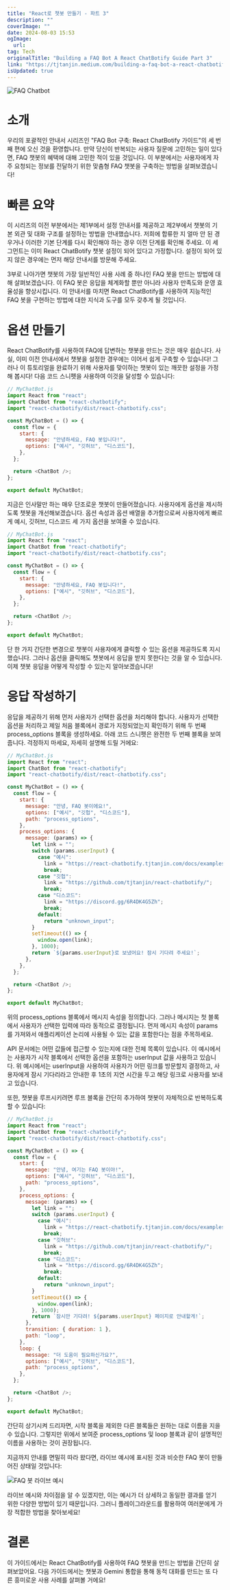 ```yaml
---
title: "React로 챗봇 만들기 - 파트 3"
description: ""
coverImage: ""
date: 2024-08-03 15:53
ogImage:
  url:
tag: Tech
originalTitle: "Building a FAQ Bot A React ChatBotify Guide Part 3"
link: "https://tjtanjin.medium.com/building-a-faq-bot-a-react-chatbotify-guide-part-3-7ce13d09933e"
isUpdated: true
---
```


![FAQ Chatbot](</assets/img/Building-a-FAQ-Bot:-A-React-ChatBotify-Guide-(Part-3)_0.png>)

# 소개

우리의 포괄적인 안내서 시리즈인 "FAQ Bot 구축: React ChatBotify 가이드"의 세 번째 편에 오신 것을 환영합니다. 만약 당신이 반복되는 사용자 질문에 고민하는 일이 있다면, FAQ 챗봇의 혜택에 대해 고민한 적이 있을 것입니다. 이 부분에서는 사용자에게 자주 요청되는 정보를 전달하기 위한 맞춤형 FAQ 챗봇을 구축하는 방법을 살펴보겠습니다!

# 빠른 요약

<!-- seedividend - 사각형 -->

<ins class="adsbygoogle"
     style="display:block"
     data-ad-client="ca-pub-4877378276818686"
     data-ad-slot="1898504329"
     data-ad-format="auto"
     data-full-width-responsive="true"></ins>

<script>
     (adsbygoogle = window.adsbygoogle || []).push({});
</script>

이 시리즈의 이전 부분에서는 제1부에서 설정 안내서를 제공하고 제2부에서 챗봇의 기본 외관 및 대화 구조를 설정하는 방법을 안내했습니다. 저희에 합류한 지 얼마 안 된 경우거나 이러한 기본 단계를 다시 확인해야 하는 경우 이전 단계를 확인해 주세요. 이 세그먼트는 이미 React ChatBotify 챗봇 설정이 되어 있다고 가정합니다. 설정이 되어 있지 않은 경우에는 먼저 해당 안내서를 방문해 주세요.

3부로 나아가면 챗봇의 가장 일반적인 사용 사례 중 하나인 FAQ 봇을 만드는 방법에 대해 살펴보겠습니다. 이 FAQ 봇은 응답을 체계화할 뿐만 아니라 사용자 만족도와 운영 효율성을 향상시킵니다. 이 안내서를 마치면 React ChatBotify를 사용하여 지능적인 FAQ 봇을 구현하는 방법에 대한 지식과 도구를 모두 갖추게 될 것입니다.

# 옵션 만들기

React ChatBotify를 사용하여 FAQ에 답변하는 챗봇을 만드는 것은 매우 쉽습니다. 사실, 이미 이전 안내서에서 챗봇을 설정한 경우에는 이어서 쉽게 구축할 수 있습니다! 그러나 이 튜토리얼을 완료하기 위해 사용자를 맞이하는 챗봇이 있는 깨끗한 설정을 가정해 봅시다! 다음 코드 스니펫을 사용하여 이것을 달성할 수 있습니다:

<!-- seedividend - 사각형 -->

<ins class="adsbygoogle"
     style="display:block"
     data-ad-client="ca-pub-4877378276818686"
     data-ad-slot="1898504329"
     data-ad-format="auto"
     data-full-width-responsive="true"></ins>

<script>
     (adsbygoogle = window.adsbygoogle || []).push({});
</script>

```js
// MyChatBot.js
import React from "react";
import ChatBot from "react-chatbotify";
import "react-chatbotify/dist/react-chatbotify.css";

const MyChatBot = () => {
  const flow = {
    start: {
      message: "안녕하세요, FAQ 봇입니다!",
      options: ["예시", "깃허브", "디스코드"],
    },
  };

  return <ChatBot />;
};

export default MyChatBot;
```

지금은 인사말만 하는 매우 단조로운 챗봇이 만들어졌습니다. 사용자에게 옵션을 제시하도록 챗봇을 개선해보겠습니다. 옵션 속성과 옵션 배열을 추가함으로써 사용자에게 빠르게 예시, 깃허브, 디스코드 세 가지 옵션을 보여줄 수 있습니다.

```js
// MyChatBot.js
import React from "react";
import ChatBot from "react-chatbotify";
import "react-chatbotify/dist/react-chatbotify.css";

const MyChatBot = () => {
  const flow = {
    start: {
      message: "안녕하세요, FAQ 봇입니다!",
      options: ["예시", "깃허브", "디스코드"],
    },
  };

  return <ChatBot />;
};

export default MyChatBot;
```

단 한 가지 간단한 변경으로 챗봇이 사용자에게 클릭할 수 있는 옵션을 제공하도록 지시했습니다. 그러나 옵션을 클릭해도 챗봇에서 응답을 받지 못한다는 것을 알 수 있습니다. 이제 챗봇 응답을 어떻게 작성할 수 있는지 알아보겠습니다!

<!-- seedividend - 사각형 -->

<ins class="adsbygoogle"
     style="display:block"
     data-ad-client="ca-pub-4877378276818686"
     data-ad-slot="1898504329"
     data-ad-format="auto"
     data-full-width-responsive="true"></ins>

<script>
     (adsbygoogle = window.adsbygoogle || []).push({});
</script>

# 응답 작성하기

응답을 제공하기 위해 먼저 사용자가 선택한 옵션을 처리해야 합니다. 사용자가 선택한 옵션을 처리하고 제일 처음 블록에서 경로가 지정되었는지 확인하기 위해 두 번째 process_options 블록을 생성하세요. 아래 코드 스니펫은 완전한 두 번째 블록을 보여줍니다. 걱정하지 마세요, 자세히 설명해 드릴 거에요:

```js
// MyChatBot.js
import React from "react";
import ChatBot from "react-chatbotify";
import "react-chatbotify/dist/react-chatbotify.css";

const MyChatBot = () => {
  const flow = {
    start: {
      message: "안녕, FAQ 봇이에요!",
      options: ["예시", "깃헙", "디스코드"],
      path: "process_options",
    },
    process_options: {
      message: (params) => {
        let link = "";
        switch (params.userInput) {
          case "예시":
            link = "https://react-chatbotify.tjtanjin.com/docs/examples/basic_form";
            break;
          case "깃헙":
            link = "https://github.com/tjtanjin/react-chatbotify/";
            break;
          case "디스코드":
            link = "https://discord.gg/6R4DK4G5Zh";
            break;
          default:
            return "unknown_input";
        }
        setTimeout(() => {
          window.open(link);
        }, 1000);
        return `${params.userInput}로 보냈어요! 잠시 기다려 주세요!`;
      },
    },
  };

  return <ChatBot />;
};

export default MyChatBot;
```

위의 process_options 블록에서 메시지 속성을 정의합니다. 그러나 메시지는 첫 블록에서 사용자가 선택한 입력에 따라 동적으로 결정됩니다. 먼저 메시지 속성이 params를 가져와서 애플리케이션 논리에 사용될 수 있는 값을 포함한다는 점을 주목하세요.

<!-- seedividend - 사각형 -->

<ins class="adsbygoogle"
     style="display:block"
     data-ad-client="ca-pub-4877378276818686"
     data-ad-slot="1898504329"
     data-ad-format="auto"
     data-full-width-responsive="true"></ins>

<script>
     (adsbygoogle = window.adsbygoogle || []).push({});
</script>

API 문서에는 어떤 값들에 접근할 수 있는지에 대한 전체 목록이 있습니다. 이 예시에서는 사용자가 시작 블록에서 선택한 옵션을 포함하는 userInput 값을 사용하고 있습니다. 위 예시에서는 userInput을 사용하여 사용자가 어떤 링크를 방문할지 결정하고, 사용자에게 잠시 기다리라고 안내한 후 1초의 지연 시간을 두고 해당 링크로 사용자를 보내고 있습니다.

또한, 챗봇을 루프시키려면 루프 블록을 간단히 추가하여 챗봇이 자체적으로 반복하도록 할 수 있습니다:

```js
// MyChatBot.js
import React from "react";
import ChatBot from "react-chatbotify";
import "react-chatbotify/dist/react-chatbotify.css";

const MyChatBot = () => {
  const flow = {
    start: {
      message: "안녕, 여기는 FAQ 봇이야!",
      options: ["예시", "깃허브", "디스코드"],
      path: "process_options",
    },
    process_options: {
      message: (params) => {
        let link = "";
        switch (params.userInput) {
          case "예시":
            link = "https://react-chatbotify.tjtanjin.com/docs/examples/basic_form";
            break;
          case "깃허브":
            link = "https://github.com/tjtanjin/react-chatbotify/";
            break;
          case "디스코드":
            link = "https://discord.gg/6R4DK4G5Zh";
            break;
          default:
            return "unknown_input";
        }
        setTimeout(() => {
          window.open(link);
        }, 1000);
        return `잠시만 기다려! ${params.userInput} 페이지로 안내할게!`;
      },
      transition: { duration: 1 },
      path: "loop",
    },
    loop: {
      message: "더 도움이 필요하신가요?",
      options: ["예시", "깃허브", "디스코드"],
      path: "process_options",
    },
  };

  return <ChatBot />;
};

export default MyChatBot;
```

간단히 상기시켜 드리자면, 시작 블록을 제외한 다른 블록들은 원하는 대로 이름을 지을 수 있습니다. 그렇지만 위에서 보여준 process_options 및 loop 블록과 같이 설명적인 이름을 사용하는 것이 권장됩니다.

<!-- seedividend - 사각형 -->

<ins class="adsbygoogle"
     style="display:block"
     data-ad-client="ca-pub-4877378276818686"
     data-ad-slot="1898504329"
     data-ad-format="auto"
     data-full-width-responsive="true"></ins>

<script>
     (adsbygoogle = window.adsbygoogle || []).push({});
</script>

지금까지 안내를 면밀히 따라 왔다면, 라이브 예시에 표시된 것과 비슷한 FAQ 봇이 만들어진 상태일 것입니다:

![FAQ 봇 라이브 예시](</assets/img/Building-a-FAQ-Bot:-A-React-ChatBotify-Guide-(Part-3)_1.png>)

라이브 예시와 차이점을 알 수 있겠지만, 이는 예시가 더 상세하고 동일한 결과를 얻기 위한 다양한 방법이 있기 때문입니다. 그러니 플레이그라운드를 활용하여 여러분에게 가장 적합한 방법을 찾아보세요!

# 결론

<!-- seedividend - 사각형 -->

<ins class="adsbygoogle"
     style="display:block"
     data-ad-client="ca-pub-4877378276818686"
     data-ad-slot="1898504329"
     data-ad-format="auto"
     data-full-width-responsive="true"></ins>

<script>
     (adsbygoogle = window.adsbygoogle || []).push({});
</script>

이 가이드에서는 React ChatBotify를 사용하여 FAQ 챗봇을 만드는 방법을 간단히 살펴보았어요. 다음 가이드에서는 챗봇과 Gemini 통합을 통해 동적 대화를 만드는 또 다른 흥미로운 사용 사례를 살펴볼 거에요!
